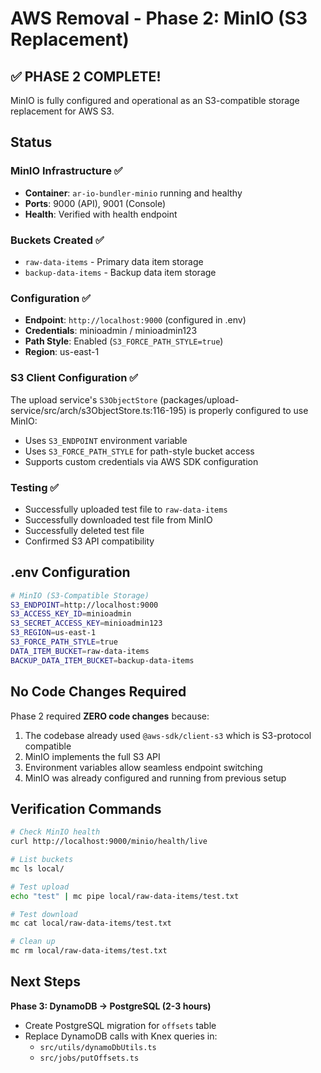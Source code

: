 # AWS Removal - Phase 2: MinIO (S3 Replacement)

## ✅ **PHASE 2 COMPLETE!**

MinIO is fully configured and operational as an S3-compatible storage replacement for AWS S3.

## Status

### MinIO Infrastructure ✅
- **Container**: `ar-io-bundler-minio` running and healthy
- **Ports**: 9000 (API), 9001 (Console)
- **Health**: Verified with health endpoint

### Buckets Created ✅
- `raw-data-items` - Primary data item storage
- `backup-data-items` - Backup data item storage

### Configuration ✅
- **Endpoint**: `http://localhost:9000` (configured in .env)
- **Credentials**: minioadmin / minioadmin123
- **Path Style**: Enabled (`S3_FORCE_PATH_STYLE=true`)
- **Region**: us-east-1

### S3 Client Configuration ✅
The upload service's `S3ObjectStore` (packages/upload-service/src/arch/s3ObjectStore.ts:116-195) is properly configured to use MinIO:
- Uses `S3_ENDPOINT` environment variable
- Uses `S3_FORCE_PATH_STYLE` for path-style bucket access
- Supports custom credentials via AWS SDK configuration

### Testing ✅
- Successfully uploaded test file to `raw-data-items`
- Successfully downloaded test file from MinIO
- Successfully deleted test file
- Confirmed S3 API compatibility

## .env Configuration

```bash
# MinIO (S3-Compatible Storage)
S3_ENDPOINT=http://localhost:9000
S3_ACCESS_KEY_ID=minioadmin
S3_SECRET_ACCESS_KEY=minioadmin123
S3_REGION=us-east-1
S3_FORCE_PATH_STYLE=true
DATA_ITEM_BUCKET=raw-data-items
BACKUP_DATA_ITEM_BUCKET=backup-data-items
```

## No Code Changes Required

Phase 2 required **ZERO code changes** because:
1. The codebase already used `@aws-sdk/client-s3` which is S3-protocol compatible
2. MinIO implements the full S3 API
3. Environment variables allow seamless endpoint switching
4. MinIO was already configured and running from previous setup

## Verification Commands

```bash
# Check MinIO health
curl http://localhost:9000/minio/health/live

# List buckets
mc ls local/

# Test upload
echo "test" | mc pipe local/raw-data-items/test.txt

# Test download
mc cat local/raw-data-items/test.txt

# Clean up
mc rm local/raw-data-items/test.txt
```

## Next Steps

**Phase 3: DynamoDB → PostgreSQL (2-3 hours)**
- Create PostgreSQL migration for `offsets` table
- Replace DynamoDB calls with Knex queries in:
  - `src/utils/dynamoDbUtils.ts`
  - `src/jobs/putOffsets.ts`
